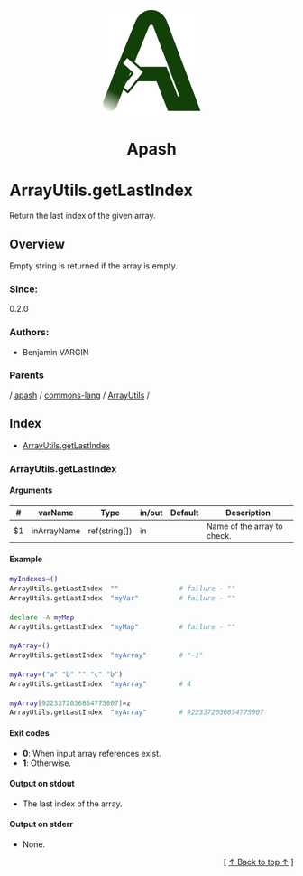 
<div align='center' id='apash-top'>
  <a href='https://github.com/hastec-fr/apash'>
    <img alt='apash-logo' src='../../../../../../assets/apash-logo.svg'/>
  </a>

  # Apash
</div>

# ArrayUtils.getLastIndex

Return the last index of the given array.

## Overview

Empty string is returned if the array is empty.

### Since:
0.2.0

### Authors:
* Benjamin VARGIN

### Parents
<!-- apash.parentBegin -->
[](../../../../.md) / [apash](../../../apash.md) / [commons-lang](../../commons-lang.md) / [ArrayUtils](../ArrayUtils.md) / 
<!-- apash.parentEnd -->

## Index

* [ArrayUtils.getLastIndex](#arrayutilsgetlastindex)

### ArrayUtils.getLastIndex

#### Arguments
| #      | varName        | Type          | in/out   | Default    | Description                          |
|--------|----------------|---------------|----------|------------|--------------------------------------|
| $1     | inArrayName    | ref(string[]) | in       |            | Name of the array to check.          |

#### Example
```bash
myIndexes=()
ArrayUtils.getLastIndex  ""               # failure - ""
ArrayUtils.getLastIndex  "myVar"          # failure - ""

declare -A myMap
ArrayUtils.getLastIndex  "myMap"          # failure - ""

myArray=()
ArrayUtils.getLastIndex  "myArray"        # "-1"

myArray=("a" "b" "" "c" "b")
ArrayUtils.getLastIndex  "myArray"        # 4

myArray[9223372036854775807]=z
ArrayUtils.getLastIndex  "myArray"        # 9223372036854775807

```

#### Exit codes

* **0**: When input array references exist.
* **1**: Otherwise.

#### Output on stdout

* The last index of the array.

#### Output on stderr

* None.


  <div align='right'>[ <a href='#apash-top'>↑ Back to top ↑</a> ]</div>

